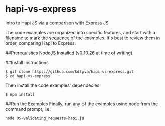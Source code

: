 hapi-vs-express
===============

Intro to Hapi JS via a comparison with Express JS

The code examples are organized into specific features, and start with a filename to mark the sequence of the examples.  It's best to review them in order, comparing Hapi to Express. 

##Prerequisites
NodeJS Installed (v0.10.26 at time of writing)

##Install Instructions
```
$ git clone https://github.com/kd7yva/hapi-vs-express.git
$ cd hapi-vs-express
```
Then install the code examples' dependecies.
```
$ npm install
```

##Run the Examples
Finally, run any of the examples using node from the command prompt, i.e.
```
node 05-validating_requests-hapi.js
```


